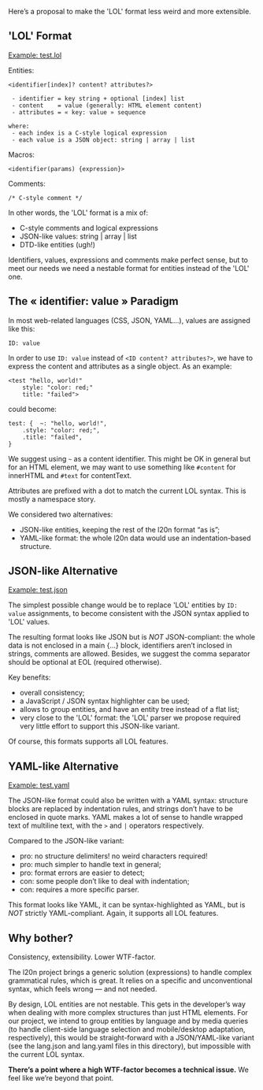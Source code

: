 Here’s a proposal to make the 'LOL' format less weird and more extensible.


'LOL' Format
------------

[Example: test.lol](https://github.com/fabi1cazenave/webL10n/blob/master/LOL/data/test.lol)

Entities:

    <identifier[index]? content? attributes?>
     
     - identifier = key string + optional [index] list
     - content    = value (generally: HTML element content)
     - attributes = « key: value » sequence
     
    where:
     - each index is a C-style logical expression
     - each value is a JSON object: string | array | list

Macros:

    <identifier(params) {expression}>

Comments:

    /* C-style comment */

In other words, the 'LOL' format is a mix of:

 * C-style comments and logical expressions
 * JSON-like values: string | array | list
 * DTD-like entities (ugh!)

Identifiers, values, expressions and comments make perfect sense, but to meet
our needs we need a nestable format for entities instead of the 'LOL' one.


The « identifier: value » Paradigm
----------------------------------

In most web-related languages (CSS, JSON, YAML…), values are assigned like this:

    ID: value

In order to use ``ID: value`` instead of ``<ID content? attributes?>``, we have
to express the content and attributes as a single object. As an example:

    <test "hello, world!"
        style: "color: red;"
        title: "failed">

could become:

    test: {  ~: "hello, world!",
        .style: "color: red;",
        .title: "failed",
    }

We suggest using ``~`` as a content identifier. This might be OK in general but
for an HTML element, we may want to use something like ``#content`` for
innerHTML and ``#text`` for contentText.

Attributes are prefixed with a dot to match the current LOL syntax. This is
mostly a namespace story.

We considered two alternatives:

 * JSON-like entities, keeping the rest of the l20n format “as is”;
 * YAML-like format: the whole l20n data would use an indentation-based structure.


JSON-like Alternative
---------------------

[Example: test.json](https://github.com/fabi1cazenave/webL10n/blob/master/LOL/data/test.json)

The simplest possible change would be to replace 'LOL' entities by ``ID: value``
assignments, to become consistent with the JSON syntax applied to 'LOL' values.

The resulting format looks like JSON but is *NOT* JSON-compliant: the whole data
is not enclosed in a main {…} block, identifiers aren’t inclosed in strings,
comments are allowed. Besides, we suggest the comma separator should be
optional at EOL (required otherwise).

Key benefits:

 * overall consistency;
 * a JavaScript / JSON syntax highlighter can be used;
 * allows to group entities, and have an entity tree instead of a flat list;
 * very close to the 'LOL' format: the 'LOL' parser we propose required very
   little effort to support this JSON-like variant.

Of course, this formats supports all LOL features.


YAML-like Alternative
---------------------

[Example: test.yaml](https://github.com/fabi1cazenave/webL10n/blob/master/LOL/data/test.yaml)

The JSON-like format could also be written with a YAML syntax: structure blocks
are replaced by indentation rules, and strings don’t have to be enclosed in
quote marks. YAML makes a lot of sense to handle wrapped text of multiline
text, with the ``>`` and ``|`` operators respectively.

Compared to the JSON-like variant:

 * pro: no structure delimiters! no weird characters required!
 * pro: much simpler to handle text in general;
 * pro: format errors are easier to detect;
 * con: some people don’t like to deal with indentation;
 * con: requires a more specific parser.

This format looks like YAML, it can be syntax-highlighted as YAML, but is *NOT*
strictly YAML-compliant. Again, it supports all LOL features.


Why bother?
-----------

Consistency, extensibility. Lower WTF-factor.

The l20n project brings a generic solution (expressions) to handle complex
grammatical rules, which is great. It relies on a specific and unconventional
syntax, which feels wrong — and not needed.

By design, LOL entities are not nestable. This gets in the developer’s way
when dealing with more complex structures than just HTML elements. For our
project, we intend to group entities by language and by media queries (to
handle client-side language selection and mobile/desktop adaptation,
respectively), this would be straight-forward with a JSON/YAML-like variant
(see the lang.json and lang.yaml files in this directory), but impossible with
the current LOL syntax.

__There’s a point where a high WTF-factor becomes a technical issue.__
We feel like we’re beyond that point.

